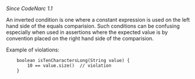 *Since CodeNarc 1.1*

An inverted condition is one where a constant expression is used on the
left hand side of the equals comparision. Such conditions can be
confusing especially when used in assertions where the expected value is
by convention placed on the right hand side of the comparision.

Example of violations:

``` 
    boolean isTenCharactersLong(String value) {
        10 == value.size()  // violation
    }
```
